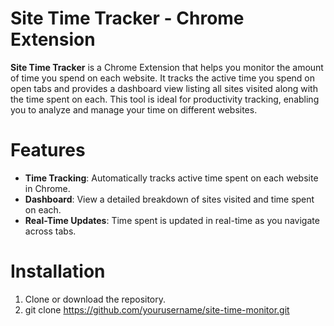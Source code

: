 # Site Time Tracker - Chrome Extension

**Site Time Tracker** is a Chrome Extension that helps you monitor the amount of time you spend on each website. It tracks the active time you spend on open tabs and provides a dashboard view listing all sites visited along with the time spent on each. This tool is ideal for productivity tracking, enabling you to analyze and manage your time on different websites.

# Features

- **Time Tracking**: Automatically tracks active time spent on each website in Chrome.
- **Dashboard**: View a detailed breakdown of sites visited and time spent on each.
- **Real-Time Updates**: Time spent is updated in real-time as you navigate across tabs.

# Installation

1. Clone or download the repository.
2. 
   git clone https://github.com/yourusername/site-time-monitor.git
